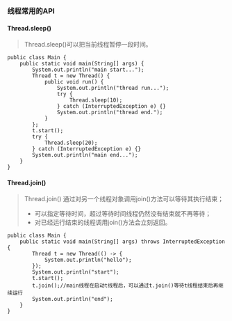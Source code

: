 
### 线程常用的API

#### Thread.sleep()
> Thread.sleep()可以把当前线程暂停一段时间。

```
public class Main {
    public static void main(String[] args) {
        System.out.println("main start...");
        Thread t = new Thread() {
            public void run() {
                System.out.println("thread run...");
                try {
                    Thread.sleep(10);
                } catch (InterruptedException e) {}
                System.out.println("thread end.");
            }
        };
        t.start();
        try {
            Thread.sleep(20);
        } catch (InterruptedException e) {}
        System.out.println("main end...");
    }
}
```

#### Thread.join()
> Thread.join() 通过对另一个线程对象调用join()方法可以等待其执行结束；
> - 可以指定等待时间，超过等待时间线程仍然没有结束就不再等待；
> - 对已经运行结束的线程调用join()方法会立刻返回。

```
public class Main {
    public static void main(String[] args) throws InterruptedException {
        Thread t = new Thread(() -> {
            System.out.println("hello");
        });
        System.out.println("start");
        t.start();
        t.join();//main线程在启动t线程后，可以通过t.join()等待t线程结束后再继续运行
        System.out.println("end");
    }
}

```


